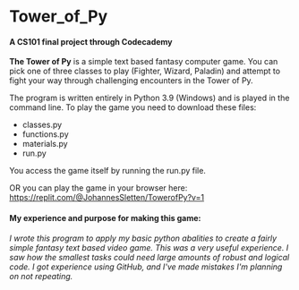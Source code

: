 # Tower_of_Py
#### A CS101 final project through Codecademy

**The Tower of Py** is a simple text based fantasy computer game. You can pick one of three classes to play (Fighter, Wizard, Paladin) and attempt to fight your way through challenging encounters in the Tower of Py.

The program is written entirely in Python 3.9 (Windows) and is played in the command line. To play the game you need to download these files:
* classes.py
* functions.py
* materials.py
* run.py

You access the game itself by running the run.py file. 

OR 
you can play the game in your browser here:
https://replit.com/@JohannesSletten/TowerofPy?v=1

#### My experience and purpose for making this game:
*I wrote this program to apply my basic python abalities to create a fairly simple fantasy text based video game. This was a very useful experience. I saw how the smallest tasks could need large amounts of robust and logical code. I got experience using GitHub, and I've made mistakes I'm planning on not repeating.* 